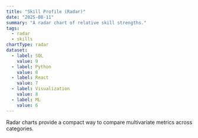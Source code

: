 ```yaml
---
title: "Skill Profile (Radar)"
date: "2025-08-11"
summary: "A radar chart of relative skill strengths."
tags:
  - radar
  - skills
chartType: radar
dataset:
  - label: SQL
    value: 9
  - label: Python
    value: 8
  - label: React
    value: 7
  - label: Visualization
    value: 8
  - label: ML
    value: 6
---
```


Radar charts provide a compact way to compare multivariate metrics across categories.

